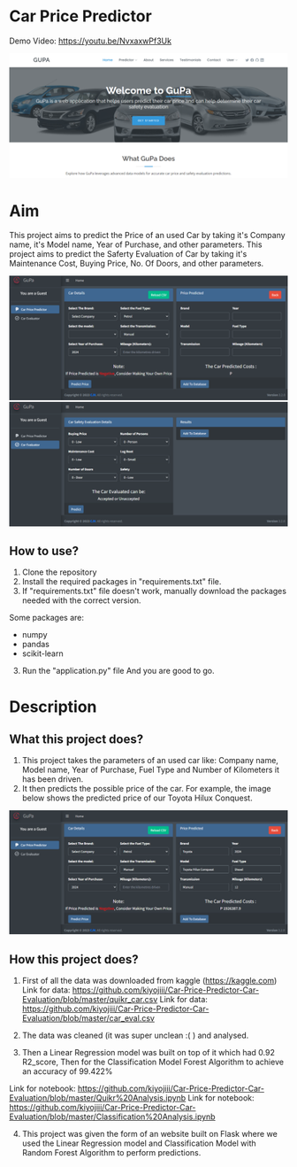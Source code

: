 # Car Price Predictor

Demo Video: https://youtu.be/NvxaxwPf3Uk

<img src="https://github.com/kiyojiii/Car-Price-Predictor-Car-Evaluation/blob/master/demo.png">



# Aim

This project aims to predict the Price of an used Car by taking it's Company name, it's Model name, Year of Purchase, and other parameters.
This project aims to predict the Saferty Evaluation of Car by taking it's Maintenance Cost, Buying Price, No. Of Doors, and other parameters.

<img src="https://github.com/kiyojiii/Car-Price-Predictor-Car-Evaluation/blob/master/predict.png">
<img src="https://github.com/kiyojiii/Car-Price-Predictor-Car-Evaluation/blob/master/evaluation.png">

## How to use?

1. Clone the repository
2. Install the required packages in "requirements.txt" file.
3. If "requirements.txt" file doesn't work, manually download the packages needed with the correct version.

Some packages are:
 - numpy 
 - pandas 
 - scikit-learn

3. Run the "application.py" file
And you are good to go. 

# Description

## What this project does?

1. This project takes the parameters of an used car like: Company name, Model name, Year of Purchase, Fuel Type and Number of Kilometers it has been driven.
2. It then predicts the possible price of the car. For example, the image below shows the predicted price of our Toyota Hilux Conquest. 

<img src="https://github.com/kiyojiii/Car-Price-Predictor-Car-Evaluation/blob/master/predicted.png">

## How this project does?

1. First of all the data was downloaded from kaggle (https://kaggle.com) 
Link for data: https://github.com/kiyojiii/Car-Price-Predictor-Car-Evaluation/blob/master/quikr_car.csv
Link for data: https://github.com/kiyojiii/Car-Price-Predictor-Car-Evaluation/blob/master/car_eval.csv

2. The data was cleaned (it was super unclean :( ) and analysed.

3. Then a Linear Regression model was built on top of it which had 0.92 R2_score, Then for the Classification Model Forest Algorithm to achieve an accuracy of 99.422%

Link for notebook: https://github.com/kiyojiii/Car-Price-Predictor-Car-Evaluation/blob/master/Quikr%20Analysis.ipynb
Link for notebook: https://github.com/kiyojiii/Car-Price-Predictor-Car-Evaluation/blob/master/Classification%20Analysis.ipynb

4. This project was given the form of an website built on Flask where we used the Linear Regression model and Classification Model with Random Forest Algorithm to perform predictions.

